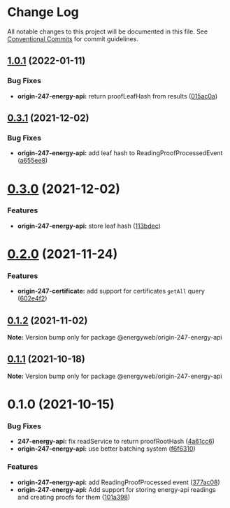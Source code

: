 # Change Log

All notable changes to this project will be documented in this file.
See [Conventional Commits](https://conventionalcommits.org) for commit guidelines.

## [1.0.1](https://github.com/energywebfoundation/origin-247-sdk/compare/@energyweb/origin-247-energy-api@0.3.1...@energyweb/origin-247-energy-api@1.0.1) (2022-01-11)


### Bug Fixes

* **origin-247-energy-api:** return proofLeafHash from results ([015ac0a](https://github.com/energywebfoundation/origin-247-sdk/commit/015ac0aede802f416ca0ba75007b390ca1093997))





## [0.3.1](https://github.com/energywebfoundation/origin-247-sdk/compare/@energyweb/origin-247-energy-api@0.3.0...@energyweb/origin-247-energy-api@0.3.1) (2021-12-02)


### Bug Fixes

* **origin-247-energy-api:** add leaf hash to ReadingProofProcessedEvent ([a655ee8](https://github.com/energywebfoundation/origin-247-sdk/commit/a655ee80c5f3cbfefa8534fddce299e768beb0af))





# [0.3.0](https://github.com/energywebfoundation/origin-247-sdk/compare/@energyweb/origin-247-energy-api@0.2.0...@energyweb/origin-247-energy-api@0.3.0) (2021-12-02)


### Features

* **origin-247-energy-api:** store leaf hash ([113bdec](https://github.com/energywebfoundation/origin-247-sdk/commit/113bdec48a67f0bd69bf2052387f1811d346d970))





# [0.2.0](https://github.com/energywebfoundation/origin-247-sdk/compare/@energyweb/origin-247-energy-api@0.1.2...@energyweb/origin-247-energy-api@0.2.0) (2021-11-24)


### Features

* **origin-247-certificate:** add support for certificates `getAll` query ([602e4f2](https://github.com/energywebfoundation/origin-247-sdk/commit/602e4f257b2af610cf56263b55cc43090085d7e3))





## [0.1.2](https://github.com/energywebfoundation/origin-247-sdk/compare/@energyweb/origin-247-energy-api@0.1.1...@energyweb/origin-247-energy-api@0.1.2) (2021-11-02)

**Note:** Version bump only for package @energyweb/origin-247-energy-api





## [0.1.1](https://github.com/energywebfoundation/origin-247-sdk/compare/@energyweb/origin-247-energy-api@0.1.0...@energyweb/origin-247-energy-api@0.1.1) (2021-10-18)

**Note:** Version bump only for package @energyweb/origin-247-energy-api





# 0.1.0 (2021-10-15)


### Bug Fixes

* **247-energy-api:** fix readService to return proofRootHash ([4a61cc6](https://github.com/energywebfoundation/origin-247-sdk/commit/4a61cc68d9d58813c9baa4b8fcfab17755e8fe67))
* **origin-247-energy-api:** use better batching system ([f6f6310](https://github.com/energywebfoundation/origin-247-sdk/commit/f6f63104e839a732d9238a663c591d4912194e1e))


### Features

* **origin-247-energy-api:** add ReadingProofProcessed event ([377ac08](https://github.com/energywebfoundation/origin-247-sdk/commit/377ac08d525d6fcd123afabedd1ea1f8edd8b18a))
* **origin-247-energy-api:** Add support for storing energy-api readings and creating proofs for them ([101a398](https://github.com/energywebfoundation/origin-247-sdk/commit/101a39818d4e36d8a6a3c5de3db392bbe95e85dc))
